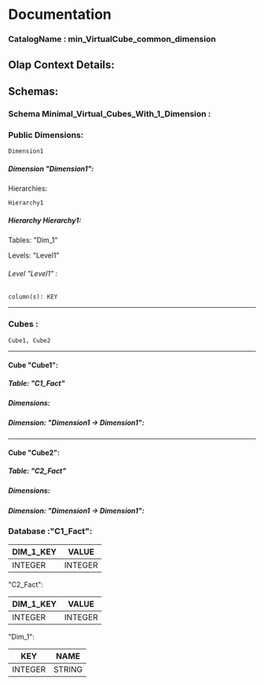 # Documentation
### CatalogName : min_VirtualCube_common_dimension
## Olap Context Details:
## Schemas:
### Schema Minimal_Virtual_Cubes_With_1_Dimension : 
### Public Dimensions:

    Dimension1

##### Dimension "Dimension1":

Hierarchies:

    Hierarchy1

##### Hierarchy Hierarchy1:

Tables: "Dim_1"

Levels: "Level1"

###### Level "Level1" :

    column(s): KEY

---
### Cubes :

    Cube1, Cube2

---
#### Cube "Cube1":

    

##### Table: "C1_Fact"

##### Dimensions:
##### Dimension: "Dimension1 -> Dimension1":

---
#### Cube "Cube2":

    

##### Table: "C2_Fact"

##### Dimensions:
##### Dimension: "Dimension1 -> Dimension1":

### Database :"C1_Fact":

|DIM_1_KEY|VALUE|
|---|---|
|INTEGER|INTEGER|

"C2_Fact":

|DIM_1_KEY|VALUE|
|---|---|
|INTEGER|INTEGER|

"Dim_1":

|KEY|NAME|
|---|---|
|INTEGER|STRING|

